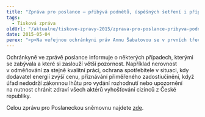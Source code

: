 ```yaml
---
title: "Zpráva pro poslance – přibývá podnětů, úspěšných šetření i případů, které si zaslouží pozornost"
tags:
  - Tisková zpráva
oldUrl: "/aktualne/tiskove-zpravy-2015/zprava-pro-poslance-pribyva-podnetu-uspesnych-setreni-i-pripadu-ktere-si-zaslou"
date: 2015-05-04
perex: "<p>Na veřejnou ochránkyni práv Annu Šabatovou se v prvních třech měsících roku obrátilo víc lidí, než tomu bylo loni ve stejném období. Rostoucí důvěru ilustruje stručná statistika v úvodu zprávy o činnosti v 1. čtvrtletí, kterou ochránkyně zaslala Poslanecké sněmovně.</p>"
---
```


<!-- imported from the old website -->

<p>Ochránkyně ve zprávě poslance informuje o některých případech, kterými se zabývala a které si zaslouží větší pozornost. Například nerovnost v odměňování za stejně kvalitní práci, ochrana spotřebitele v situaci, kdy dodavatel energií zvýší cenu, přiznávání přiměřeného zadostiučinění, když úřad nedodrží zákonnou lhůtu pro vydání rozhodnutí nebo upozornění na nutnost chránit zdraví všech aktérů vyhošťování cizinců z České republiky.</p>Celou zprávu pro Poslaneckou sněmovnu najdete <a href="https://www.ochrance.cz/zpravy-o-cinnosti/zpravy-pro-poslaneckou-snemovnu/">zde</a>.
